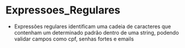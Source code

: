 # Expressoes_Regulares
 - Expressões regulares identificam uma cadeia de caracteres que contenham um determinado padrão dentro de uma string, podendo validar campos como cpf, senhas fortes e emails
